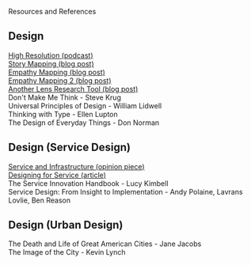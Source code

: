Resources and References <br>

## Design
[High Resolution (podcast)](https://www.highresolution.design/) <br>
[Story Mapping (blog post)](https://medium.com/design-story/story-map-3cc64033128e#.hxja25kez) <br>
[Empathy Mapping (blog post)](https://medium.com/@boagworld/adapting-empathy-maps-for-ux-design-23893916dc3e#.6nborpf59) <br>
[Empathy Mapping 2 (blog post)](https://medium.com/the-xplane-collection/updated-empathy-map-canvas-46df22df3c8a) <br>
[Another Lens Research Tool (blog post)](https://airbnb.design/anotherlens/) <br>
Don't Make Me Think - Steve Krug <br>
Universal Principles of Design - William Lidwell <br>
Thinking with Type - Ellen Lupton <br>
The Design of Everyday Things - Don Norman

## Design (Service Design)
[Service and Infrastructure (opinion piece)](https://www.nytimes.com/2016/01/03/opinion/why-the-post-office-makes-america-great.html?_r=1) <br>
[Designing for Service (article)](http://www.dubberly.com/wp-content/uploads/2013/08/Dubberly_Design-for-service.pdf) <br>
The Service Innovation Handbook - Lucy Kimbell <br>
Service Design: From Insight to Implementation - Andy Polaine, Lavrans Lovlie, Ben Reason

## Design (Urban Design)
The Death and Life of Great American Cities - Jane Jacobs <br>
The Image of the City - Kevin Lynch
